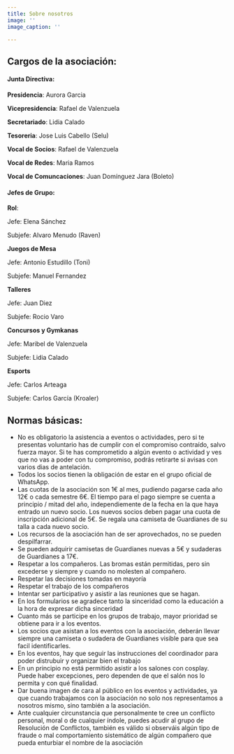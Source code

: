 ```yaml
---
title: Sobre nosotros
image: ''
image_caption: ''

---
```

## Cargos de la asociación:

#### Junta Directiva:

**Presidencia**: Aurora Garcia

**Vicepresidencia**: Rafael de Valenzuela

**Secretariado**: Lidia Calado

**Tesoreria**: Jose Luis Cabello (Selu)

**Vocal de Socios**: Rafael de Valenzuela

**Vocal de Redes**: Maria Ramos

**Vocal de Comuncaciones**: Juan Domínguez Jara (Boleto)

#### Jefes de Grupo:

**Rol**:

Jefe: Elena Sánchez

Subjefe: Alvaro Menudo (Raven)

**Juegos de Mesa**

Jefe: Antonio Estudillo (Toni)

Subjefe: Manuel Fernandez

**Talleres**

Jefe: Juan Diez

Subjefe: Rocio Varo

**Concursos y Gymkanas**

Jefe: Maribel de Valenzuela

Subjefe: Lidia Calado

**Esports**

Jefe: Carlos Arteaga 

Subjefe: Carlos García (Kroaler)

## Normas básicas:

* No es obligatorio la asistencia a eventos o actividades, pero si te presentas voluntario has de cumplir con el compromiso contraído, salvo fuerza mayor. Si te has comprometido a algún evento o actividad y ves que no vas a poder con tu compromiso, podrás retirarte si avisas con varios dias de antelación.
* Todos los socios tienen la obligación de estar en el grupo oficial de WhatsApp.
* Las cuotas de la asociación son 1€ al mes, pudiendo pagarse cada año 12€ o cada semestre 6€. El tiempo para el pago siempre se cuenta a principio / mitad del año, independiemente de la fecha en la que haya entrado un nuevo socio. Los nuevos socios deben pagar una cuota de inscripción adicional de 5€. Se regala una camiseta de Guardianes de su talla a cada nuevo socio.
* Los recursos de la asociación han de ser aprovechados, no se pueden despilfarrar.
* Se pueden adquirir camisetas de Guardianes nuevas a 5€ y sudaderas de Guardianes a 17€.
* Respetar a los compañeros. Las bromas están permitidas, pero sin excederse y siempre y cuando no molesten al compañero.
* Respetar las decisiones tomadas en mayoría
* Respetar el trabajo de los compañeros
* Intentar ser participativo y asistir a las reuniones que se hagan.
* En los formularios se agradece tanto la sinceridad como la educación a la hora de expresar dicha sinceridad
* Cuanto más se participe en los grupos de trabajo, mayor prioridad se obtiene para ir a los eventos.
* Los socios que asistan a los eventos con la asociación, deberán llevar siempre una camiseta o sudadera de Guardianes visible para que sea facil identificarles.
* En los eventos, hay que seguir las instrucciones del coordinador para poder distrubuir y organizar bien el trabajo
* En un principio no está permitido asistir a los salones con cosplay. Puede haber excepciones, pero dependen de que el salón nos lo permita y con qué finalidad.
* Dar buena imagen de cara al público en los eventos y actividades, ya que cuando trabajamos con la asociación no solo nos representamos a nosotros mismo, sino también a la asociación.
* Ante cualquier circunstancia que personalmente te cree un conflicto personal, moral o de cualquier índole, puedes acudir al grupo de Resolución de Conflictos, también es válido si observáis algún tipo de fraude o mal comportamiento sistemático de algún compañero que pueda enturbiar el nombre de la asociación
